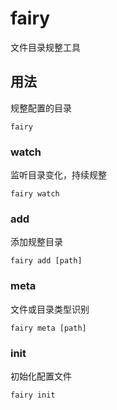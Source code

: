 # fairy

文件目录规整工具

## 用法

规整配置的目录

```shell
fairy
```

### watch

监听目录变化，持续规整

```shell
fairy watch
```

### add

添加规整目录

```shell
fairy add [path]
```

### meta

文件或目录类型识别

```shell
fairy meta [path]
```

### init

初始化配置文件

```shell
fairy init
```
